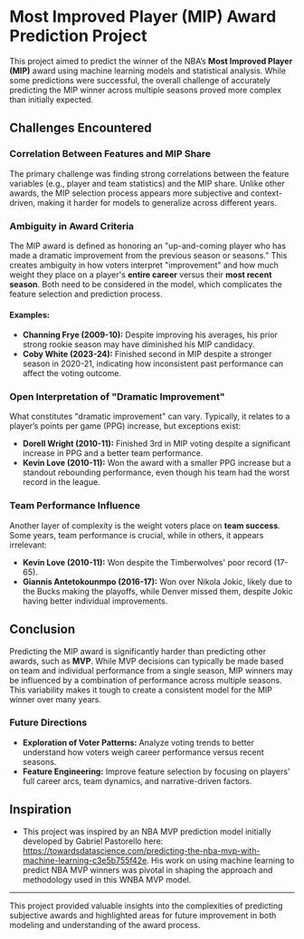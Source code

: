 # Most Improved Player (MIP) Award Prediction Project

This project aimed to predict the winner of the NBA’s **Most Improved Player (MIP)** award using machine learning models and statistical analysis. While some predictions were successful, the overall challenge of accurately predicting the MIP winner across multiple seasons proved more complex than initially expected.

## Challenges Encountered

### Correlation Between Features and MIP Share
The primary challenge was finding strong correlations between the feature variables (e.g., player and team statistics) and the MIP share. Unlike other awards, the MIP selection process appears more subjective and context-driven, making it harder for models to generalize across different years.

### Ambiguity in Award Criteria
The MIP award is defined as honoring an "up-and-coming player who has made a dramatic improvement from the previous season or seasons." This creates ambiguity in how voters interpret "improvement" and how much weight they place on a player's **entire career** versus their **most recent season**. Both need to be considered in the model, which complicates the feature selection and prediction process.

#### Examples:
- **Channing Frye (2009-10):** Despite improving his averages, his prior strong rookie season may have diminished his MIP candidacy.
- **Coby White (2023-24):** Finished second in MIP despite a stronger season in 2020-21, indicating how inconsistent past performance can affect the voting outcome.

### Open Interpretation of "Dramatic Improvement"
What constitutes "dramatic improvement" can vary. Typically, it relates to a player’s points per game (PPG) increase, but exceptions exist:
- **Dorell Wright (2010-11):** Finished 3rd in MIP voting despite a significant increase in PPG and a better team performance.
- **Kevin Love (2010-11):** Won the award with a smaller PPG increase but a standout rebounding performance, even though his team had the worst record in the league.

### Team Performance Influence
Another layer of complexity is the weight voters place on **team success**. Some years, team performance is crucial, while in others, it appears irrelevant:
- **Kevin Love (2010-11):** Won despite the Timberwolves' poor record (17-65).
- **Giannis Antetokounmpo (2016-17):** Won over Nikola Jokic, likely due to the Bucks making the playoffs, while Denver missed them, despite Jokic having better individual improvements.

## Conclusion

Predicting the MIP award is significantly harder than predicting other awards, such as **MVP**. While MVP decisions can typically be made based on team and individual performance from a single season, MIP winners may be influenced by a combination of performance across multiple seasons. This variability makes it tough to create a consistent model for the MIP winner over many years.

### Future Directions
- **Exploration of Voter Patterns:** Analyze voting trends to better understand how voters weigh career performance versus recent seasons.
- **Feature Engineering:** Improve feature selection by focusing on players' full career arcs, team dynamics, and narrative-driven factors.

## Inspiration
- This project was inspired by an NBA MVP prediction model initially developed by Gabriel Pastorello here: https://towardsdatascience.com/predicting-the-nba-mvp-with-machine-learning-c3e5b755f42e. His work on using machine learning to predict NBA MVP winners was pivotal in shaping the approach and methodology used in this WNBA MVP model.

---

This project provided valuable insights into the complexities of predicting subjective awards and highlighted areas for future improvement in both modeling and understanding of the award process.